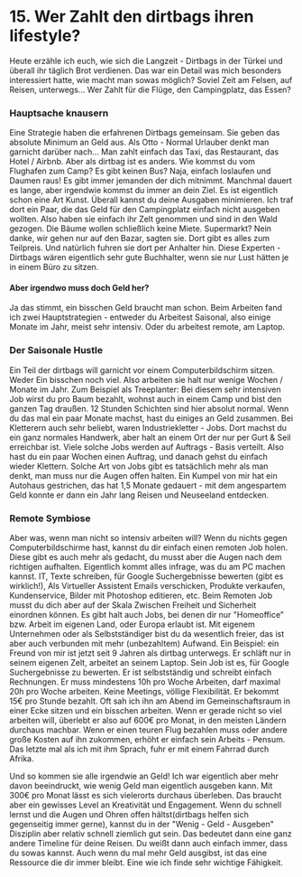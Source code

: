 # 15. Wer Zahlt den dirtbags ihren lifestyle?

Heute erzähle ich euch, wie sich die Langzeit - Dirtbags in der Türkei und überall ihr täglich Brot verdienen. Das war ein Detail was mich besonders interessiert hatte, wie macht man sowas möglich? Soviel Zeit am Felsen, auf Reisen, unterwegs... 
Wer Zahlt für die Flüge, den Campingplatz, das Essen? 

### Hauptsache knausern
Eine Strategie haben die erfahrenen Dirtbags gemeinsam. Sie geben das absolute Minimum an Geld aus. Als Otto - Normal Urlauber denkt man garnicht darüber nach... Man zahlt einfach das Taxi, das Restaurant, das Hotel / Airbnb. Aber als dirtbag ist es anders. Wie kommst du vom Flughafen zum Camp? Es gibt keinen Bus? Naja, einfach loslaufen und Daumen raus! Es gibt immer jemanden der dich mitnimmt. Manchmal dauert es lange, aber irgendwie kommst du immer an dein Ziel. 
Es ist eigentlich schon eine Art Kunst. Überall kannst du deine Ausgaben minimieren. Ich traf dort ein Paar, die das Geld für den Campingplatz einfach nicht ausgeben wollten. Also haben sie einfach ihr Zelt genommen und sind in den Wald gezogen. Die Bäume wollen schließlich keine Miete. Supermarkt? Nein danke, wir gehen nur auf den Bazar, sagten sie. Dort gibt es alles zum Teilpreis. Und natürlich fuhren sie dort per Anhalter hin.
Diese Experten - Dirtbags wären eigentlich sehr gute Buchhalter, wenn sie nur Lust hätten je in einem Büro zu sitzen. 

#### Aber irgendwo muss doch Geld her?
Ja das stimmt, ein bisschen Geld braucht man schon. Beim Arbeiten fand ich zwei Hauptstrategien - entweder du Arbeitest Saisonal, also einige Monate im Jahr, meist sehr intensiv. Oder du arbeitest remote, am Laptop. 

### Der Saisonale Hustle
Ein Teil der dirtbags will garnicht vor einem Computerbildschirm sitzen. Weder Ein bisschen noch viel. Also arbeiten sie halt nur wenige Wochen / Monate im Jahr. Zum Beispiel als Treeplanter: Bei diesem sehr intensiven Job wirst du pro Baum bezahlt, wohnst auch in einem Camp und bist den ganzen Tag draußen. 12 Stunden Schichten sind hier absolut normal. Wenn du das mal ein paar Monate machst, hast du einiges an Geld zusammen. Bei Kletterern auch sehr beliebt, waren Industriekletter - Jobs. Dort machst du ein ganz normales Handwerk, aber halt an einem Ort der nur per Gurt & Seil erreichbar ist. Viele solche Jobs werden auf Auftrags - Basis verteilt. Also hast du ein paar Wochen einen Auftrag, und danach gehst du einfach wieder Klettern. Solche Art von Jobs gibt es tatsächlich mehr als man denkt, man muss nur die Augen offen halten. Ein Kumpel von mir hat ein Autohaus gestrichen, das hat 1,5 Monate gedauert - mit dem angespartem Geld konnte er dann ein Jahr lang Reisen und Neuseeland entdecken.

### Remote Symbiose
Aber was, wenn man nicht so intensiv arbeiten will? Wenn du nichts gegen Computerbildschirme hast, kannst du dir einfach einen remoten Job holen. Diese gibt es auch mehr als gedacht, du musst aber die Augen nach dem richtigen aufhalten. Eigentlich kommt alles infrage, was du am PC machen kannst. IT, Texte schreiben, für Google Suchergebnisse bewerten (gibt es wirklich!), Als Virtueller Assistent Emails verschicken, Produkte verkaufen, Kundenservice, Bilder mit Photoshop editieren, etc.
Beim Remoten Job musst du dich aber auf der Skala Zwischen Freiheit und Sicherheit einordnen können. Es gibt halt auch Jobs, bei denen dir nur "Homeoffice" bzw. Arbeit im eigenen Land, oder Europa erlaubt ist. Mit eigenem Unternehmen oder als Selbstständiger bist du da wesentlich freier, das ist aber auch verbunden mit mehr (unbezahltem) Aufwand.
Ein Beispiel: ein Freund von mir ist jetzt seit 9 Jahren als dirtbag unterwegs. Er schläft nur in seinem eigenen Zelt, arbeitet an seinem Laptop. Sein Job ist es, für Google Suchergebnisse zu bewerten. Er ist selbstständig und schreibt einfach Rechnungen. Er muss mindestens 10h pro Woche Arbeiten, darf maximal 20h pro Woche arbeiten. Keine Meetings, völlige Flexibilität. Er bekommt 15€ pro Stunde bezahlt. Oft sah ich ihn am Abend im Gemeinschaftsraum in einer Ecke sitzen und ein bisschen arbeiten. Wenn er gerade nicht so viel arbeiten will, überlebt er also auf 600€ pro Monat, in den meisten Ländern durchaus machbar. Wenn er einen teuren Flug bezahlen muss oder andere große Kosten auf ihn zukommen, erhöht er einfach sein Arbeits - Pensum. Das letzte mal als ich mit ihm Sprach, fuhr er mit einem Fahrrad durch Afrika.

Und so kommen sie alle irgendwie an Geld! Ich war eigentlich aber mehr davon beeindruckt, wie wenig Geld man eigentlich ausgeben kann. Mit 300€ pro Monat lässt es sich vielerorts durchaus überleben. Das braucht aber ein gewisses Level an Kreativität und Engagement. Wenn du schnell lernst und die Augen und Ohren offen hältst(dirtbags helfen sich gegenseitig immer gerne), kannst du in der "Wenig - Geld - Ausgeben" Disziplin aber relativ schnell ziemlich gut sein. Das bedeutet dann eine ganz andere Timeline für deine Reisen. Du weißt dann auch einfach immer, dass du sowas kannst. Auch wenn du mal mehr Geld ausgibst, ist das eine Ressource die dir immer bleibt. Eine wie ich finde sehr wichtige Fähigkeit.